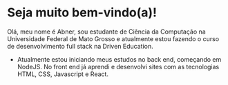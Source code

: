 # Seja muito bem-vindo(a)!

Olá, meu nome é Abner, sou estudante de Ciência da Computação na Universidade Federal de Mato Grosso e atualmente estou fazendo o curso de desenvolvimento full stack na Driven Education. 

* Atualmente estou iniciando meus estudos no back end, começando em NodeJS. No front end já aprendi e desenvolvi sites com as tecnologias HTML, CSS, Javascript e React. 



<!--
**AbnerTavares14/AbnerTavares14** is a ✨ _special_ ✨ repository because its `README.md` (this file) appears on your GitHub profile.

Here are some ideas to get you started:

- 🔭 I’m currently working on ...
- 🌱 I’m currently learning ...
- 👯 I’m looking to collaborate on ...
- 🤔 I’m looking for help with ...
- 💬 Ask me about ...
- 📫 How to reach me: ...
- 😄 Pronouns: ...
- ⚡ Fun fact: ...
-->

